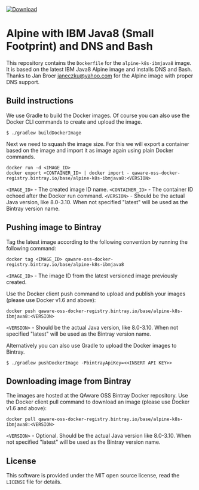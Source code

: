 [ ![Download](https://api.bintray.com/packages/qaware-oss/registry/base%3Aalpine-k8s-ibmjava8/images/download.svg) ](https://bintray.com/qaware-oss/registry/base%3Aalpine-k8s-ibmjava8/_latestVersion)

# Alpine with IBM Java8 (Small Footprint) and DNS and Bash

This repository contains the `Dockerfile` for the `alpine-k8s-ibmjava8` image. It
is based on the latest IBM Java8 Alpine image and installs DNS and Bash. Thanks to
Jan Broer <janeczku@yahoo.com> for the Alpine image with proper DNS support.

## Build instructions

We use Gradle to build the Docker images. Of course you can also use the Docker
CLI commands to create and upload the image.
```shell
$ ./gradlew buildDockerImage
```

Next we need to squash the image size. For this we will export a container based
on the image and import it as image again using plain Docker commands.
```shell
docker run -d <IMAGE_ID>
docker export <CONTAINER_ID> | docker import - qaware-oss-docker-registry.bintray.io/base/alpine-k8s-ibmjava8:<VERSION>
```

`<IMAGE_ID>` - The created image ID name.
`<CONTAINER_ID>` - The container ID echoed after the Docker run command.
`<VERSION>` - Should be the actual Java version, like 8.0-3.10. When not specified
"latest" will be used as the Bintray version name.

## Pushing image to Bintray

Tag the latest image according to the following convention by running the following command:
```shell
docker tag <IMAGE_ID> qaware-oss-docker-registry.bintray.io/base/alpine-k8s-ibmjava8
```
`<IMAGE_ID>` - The image ID from the latest versioned image previously created.

Use the Docker client push command to upload and publish your images (please use
Docker v1.6 and above):
```shell
docker push qaware-oss-docker-registry.bintray.io/base/alpine-k8s-ibmjava8:<VERSION>
```
`<VERSION>` - Should be the actual Java version, like 8.0-3.10. When not specified
"latest" will be used as the Bintray version name.

Alternatively you can also use Gradle to upload the Docker images to Bintray.
```shell
$ ./gradlew pushDockerImage -PbintrayApiKey=<<INSERT API KEY>>
```

## Downloading image from Bintray

The images are hosted at the QAware OSS Bintray Docker repository. Use the Docker
client pull command to download an image (please use Docker v1.6 and above):
```shell
docker pull qaware-oss-docker-registry.bintray.io/base/alpine-k8s-ibmjava8:<VERSION>
```
`<VERSION>` - Optional. Should be the actual Java version like 8.0-3.10. When not specified
"latest" will be used as the Bintray version name.

## License

This software is provided under the MIT open source license, read the `LICENSE`
file for details.
